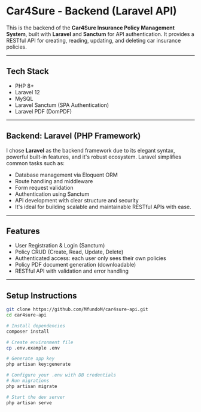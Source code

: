 # Car4Sure - Backend (Laravel API)

This is the backend of the **Car4Sure Insurance Policy Management System**, built with **Laravel** and **Sanctum** for API authentication. It provides a RESTful API for creating, reading, updating, and deleting car insurance policies.

---

## Tech Stack

- PHP 8+
- Laravel 12
- MySQL
- Laravel Sanctum (SPA Authentication)
- Laravel PDF (DomPDF)

---


## Backend: Laravel (PHP Framework)

I chose **Laravel** as the backend framework due to its elegant syntax, powerful built-in features, and it's robust ecosystem. Laravel simplifies common tasks such as:

- Database management via Eloquent ORM  
- Route handling and middleware  
- Form request validation  
- Authentication using Sanctum  
- API development with clear structure and security
- It's ideal for building scalable and maintainable RESTful APIs with ease.

---

## Features

- User Registration & Login (Sanctum)
- Policy CRUD (Create, Read, Update, Delete)
- Authenticated access: each user only sees their own policies
- Policy PDF document generation (downloadable)
- RESTful API with validation and error handling

---

## Setup Instructions

```bash
git clone https://github.com/MfundoM/car4sure-api.git
cd car4sure-api

# Install dependencies
composer install

# Create environment file
cp .env.example .env

# Generate app key
php artisan key:generate

# Configure your .env with DB credentials
# Run migrations
php artisan migrate

# Start the dev server
php artisan serve
